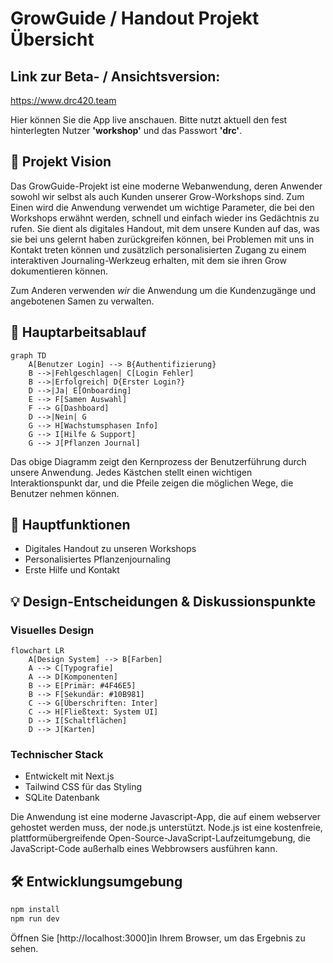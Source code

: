 # GrowGuide / Handout Projekt Übersicht

## Link zur Beta- / Ansichtsversion: 

https://www.drc420.team

Hier können Sie die App live anschauen. 
Bitte nutzt aktuell den fest hinterlegten Nutzer **'workshop'** und das Passwort **'drc'**.

## 🎯 Projekt Vision
Das GrowGuide-Projekt ist eine moderne Webanwendung, deren Anwender sowohl wir selbst als auch Kunden unserer Grow-Workshops sind. Zum Einen wird die Anwendung verwendet um wichtige Parameter, die bei den Workshops erwähnt werden, schnell und einfach wieder ins Gedächtnis zu rufen. Sie dient als digitales Handout, mit dem unsere Kunden auf das, was sie bei uns gelernt haben zurückgreifen können, bei Problemen mit uns in Kontakt treten können und zusätzlich personalisierten Zugang zu einem interaktiven Journaling-Werkzeug erhalten, mit dem sie ihren Grow dokumentieren können.

Zum Anderen verwenden *wir* die Anwendung um die Kundenzugänge und angebotenen Samen zu verwalten.

## 🔄 Hauptarbeitsablauf

```mermaid
graph TD
    A[Benutzer Login] --> B{Authentifizierung}
    B -->|Fehlgeschlagen| C[Login Fehler]
    B -->|Erfolgreich| D{Erster Login?}
    D -->|Ja| E[Onboarding]
    E --> F[Samen Auswahl]
    F --> G[Dashboard]
    D -->|Nein| G
    G --> H[Wachstumsphasen Info]
    G --> I[Hilfe & Support]
    G --> J[Pflanzen Journal]
```

Das obige Diagramm zeigt den Kernprozess der Benutzerführung durch unsere Anwendung. Jedes Kästchen stellt einen wichtigen Interaktionspunkt dar, und die Pfeile zeigen die möglichen Wege, die Benutzer nehmen können.

## 🌟 Hauptfunktionen
- Digitales Handout zu unseren Workshops
- Personalisiertes Pflanzenjournaling
- Erste Hilfe und Kontakt


## 💡 Design-Entscheidungen & Diskussionspunkte

### Visuelles Design
```mermaid
flowchart LR
    A[Design System] --> B[Farben]
    A --> C[Typografie]
    A --> D[Komponenten]
    B --> E[Primär: #4F46E5]
    B --> F[Sekundär: #10B981]
    C --> G[Überschriften: Inter]
    C --> H[Fließtext: System UI]
    D --> I[Schaltflächen]
    D --> J[Karten]
```

### Technischer Stack

- Entwickelt mit Next.js
- Tailwind CSS für das Styling
- SQLite Datenbank

Die Anwendung ist eine moderne Javascript-App, die auf einem webserver gehostet werden muss, der node.js unterstützt. Node.js ist eine kostenfreie, plattformübergreifende Open-Source-JavaScript-Laufzeitumgebung, die JavaScript-Code außerhalb eines Webbrowsers ausführen kann.


## 🛠️ Entwicklungsumgebung

```bash
npm install
npm run dev
```

Öffnen Sie [http://localhost:3000]in Ihrem Browser, um das Ergebnis zu sehen.
